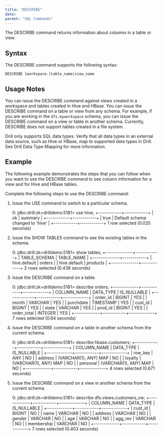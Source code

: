 ```yaml
---
title: "DESCRIBE"
date: 
parent: "SQL Commands"
---
```

The DESCRIBE command returns information about columns in a table or view.

## Syntax

The DESCRIBE command supports the following syntax:

    DESCRIBE [workspace.]table_name|view_name

## Usage Notes

You can issue the DESCRIBE command against views created in a workspace and
tables created in Hive and HBase. You can issue the DESCRIBE command
on a table or view from any schema. For example, if you are working in the
`dfs.myworkspace` schema, you can issue the DESCRIBE command on a view or
table in another schema. Currently, DESCRIBE does not support tables created
in a file system.

Drill only supports SQL data types. Verify that all data types in an external
data source, such as Hive or HBase, map to supported data types in Drill. See
Drill Data Type Mapping for more information.

## Example

The following example demonstrates the steps that you can follow when you want
to use the DESCRIBE command to see column information for a view and for Hive
and HBase tables.

Complete the following steps to use the DESCRIBE command:

  1. Issue the USE command to switch to a particular schema.

        0: jdbc:drill:zk=drilldemo:5181> use hive;
        +------------+------------+
        |   ok  |  summary   |
        +------------+------------+
        | true      | Default schema changed to 'hive' |
        +------------+------------+
        1 row selected (0.025 seconds)

  2. Issue the SHOW TABLES command to see the existing tables in the schema.

        0: jdbc:drill:zk=drilldemo:5181> show tables;
        +--------------+------------+
        | TABLE_SCHEMA | TABLE_NAME |
        +--------------+------------+
        | hive.default | orders     |
        | hive.default | products   |
        +--------------+------------+
        2 rows selected (0.438 seconds)

  3. Issue the DESCRIBE command on a table.

        0: jdbc:drill:zk=drilldemo:5181> describe orders;
        +-------------+------------+-------------+
        | COLUMN_NAME | DATA_TYPE  | IS_NULLABLE |
        +-------------+------------+-------------+
        | order_id  | BIGINT    | YES       |
        | month     | VARCHAR   | YES       |
        | purchdate   | TIMESTAMP  | YES        |
        | cust_id   | BIGINT    | YES       |
        | state     | VARCHAR   | YES       |
        | prod_id   | BIGINT    | YES       |
        | order_total | INTEGER | YES       |
        +-------------+------------+-------------+
        7 rows selected (0.64 seconds)

  4. Issue the DESCRIBE command on a table in another schema from the current schema.

        0: jdbc:drill:zk=drilldemo:5181> describe hbase.customers;
        +-------------+------------+-------------+
        | COLUMN_NAME | DATA_TYPE  | IS_NULLABLE |
        +-------------+------------+-------------+
        | row_key   | ANY       | NO        |
        | address   | (VARCHAR(1), ANY) MAP | NO        |
        | loyalty   | (VARCHAR(1), ANY) MAP | NO        |
        | personal  | (VARCHAR(1), ANY) MAP | NO        |
        +-------------+------------+-------------+
        4 rows selected (0.671 seconds)

  5. Issue the DESCRIBE command on a view in another schema from the current schema.

        0: jdbc:drill:zk=drilldemo:5181> describe dfs.views.customers_vw;
        +-------------+------------+-------------+
        | COLUMN_NAME | DATA_TYPE  | IS_NULLABLE |
        +-------------+------------+-------------+
        | cust_id   | BIGINT    | NO        |
        | name      | VARCHAR   | NO        |
        | address   | VARCHAR   | NO        |
        | gender    | VARCHAR   | NO        |
        | age       | VARCHAR   | NO        |
        | agg_rev   | VARCHAR   | NO        |
        | membership  | VARCHAR | NO        |
        +-------------+------------+-------------+
        7 rows selected (0.403 seconds)

